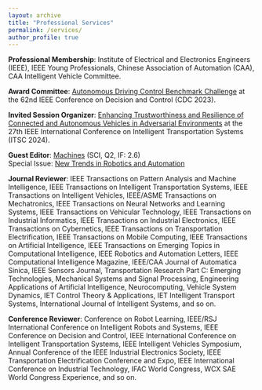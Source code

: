 ```yaml
---
layout: archive
title: "Professional Services"
permalink: /services/
author_profile: true
---
```


**Professional Membership**: Institute of Electrical and Electronics Engineers (IEEE), IEEE Young Professionals, Chinese Association of Automation (CAA), CAA Intelligent Vehicle Committee.

**Award Committee**: [Autonomous Driving Control Benchmark Challenge](https://cdc2023.ieeecss.org/benchmark-challenge/) at the 62nd IEEE Conference on Decision and Control (CDC 2023).

**Invited Session Organizer**: [Enhancing Trustworthiness and Resilience of Connected and Autonomous Vehicles in Adversarial Environments](https://www.researchgate.net/publication/379756126_Enhancing_Trustworthiness_and_Resilience_of_Connected_and_Autonomous_Vehicles_in_Adversarial_Environments) at the 27th IEEE International Conference on Intelligent Transportation Systems (ITSC 2024).

**Guest Editor**: [Machines](https://www.mdpi.com/journal/machines) (SCI, Q2, IF: 2.6)<br>
Special Issue: [New Trends in Robotics and Automation](https://www.mdpi.com/journal/machines/special_issues/7DR1AL0KQ5)

**Journal Reviewer**: IEEE Transactions on Pattern Analysis and Machine Intelligence, IEEE Transactions on Intelligent Transportation Systems, IEEE Transactions on Intelligent Vehicles, IEEE/ASME Transactions on Mechatronics, IEEE Transactions on Neural Networks and Learning Systems, IEEE Transactions on Vehicular Technology, IEEE Transactions on Industrial Informatics, IEEE Transactions on Industrial Electronics, IEEE Transactions on Cybernetics, IEEE Transactions on Transportation Electrification, IEEE Transactions on Mobile Computing, IEEE Transactions on Artificial Intelligence, IEEE Transactions on Emerging Topics in Computational Intelligence, IEEE Robotics and Automation Letters, IEEE Computational Intelligence Magazine, IEEE/CAA Journal of Automatica Sinica, IEEE Sensors Journal, Transportation Research Part C: Emerging Technologies, Mechanical Systems and Signal Processing, Engineering Applications of Artificial Intelligence, Neurocomputing, Vehicle System Dynamics, IET Control Theory & Applications, IET Intelligent Transport Systems, International Journal of Intelligent Systems, and so on.

**Conference Reviewer**:  Conference on Robot Learning, IEEE/RSJ International Conference on Intelligent Robots and Systems, IEEE Conference on Decision and Control, IEEE International Conference on Intelligent Transportation Systems, IEEE Intelligent Vehicles Symposium, Annual Conference of the IEEE Industrial Electronics Society, IEEE Transportation Electrification Conference and Expo, IEEE International Conference on Industrial Technology, IFAC World Congress, WCX SAE World Congress Experience, and so on.


